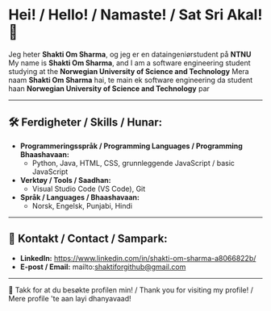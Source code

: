 # Hei! / Hello! / Namaste! / Sat Sri Akal! 👋

Jeg heter **Shakti Om Sharma**, og jeg er en dataingeniørstudent på **NTNU**
My name is **Shakti Om Sharma**, and I am a software engineering student studying at the **Norwegian University of Science and Technology**
Mera naam **Shakti Om Sharma** hai, te main ek software engineering da student haan **Norwegian University of Science and Technology** par

---

## 🛠️ Ferdigheter / Skills / Hunar:
- **Programmeringsspråk / Programming Languages / Programming Bhaashavaan:**
  - Python, Java, HTML, CSS, grunnleggende JavaScript / basic JavaScript 
- **Verktøy / Tools / Saadhan:**
  - Visual Studio Code (VS Code), Git
- **Språk / Languages / Bhaashavaan:**
  - Norsk, Engelsk, Punjabi, Hindi

---

## 💬 Kontakt / Contact / Sampark:
- **LinkedIn:** https://www.linkedin.com/in/shakti-om-sharma-a8066822b/
- **E-post / Email:** mailto:shaktiforgithub@gmail.com

---

🌟 Takk for at du besøkte profilen min! / Thank you for visiting my profile! / Mere profile 'te aan layi dhanyavaad!

<!---
shaktios/shaktios is a ✨ special ✨ repository because its `README.md` (this file) appears on your GitHub profile.
You can click the Preview link to take a look at your changes.
--->
